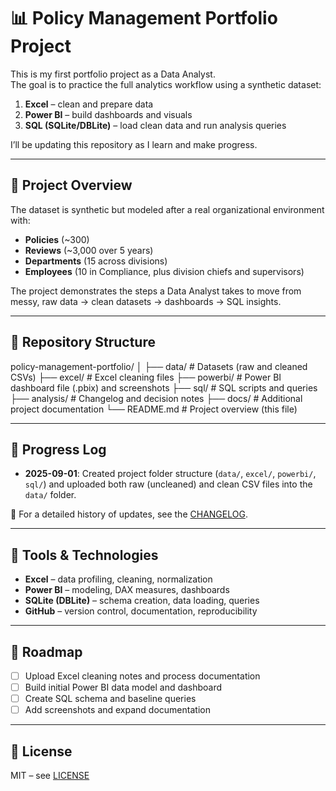 # 📊 Policy Management Portfolio Project

This is my first portfolio project as a Data Analyst.  
The goal is to practice the full analytics workflow using a synthetic dataset:

1. **Excel** – clean and prepare data  
2. **Power BI** – build dashboards and visuals  
3. **SQL (SQLite/DBLite)** – load clean data and run analysis queries  

I’ll be updating this repository as I learn and make progress.  

---

## 📘 Project Overview
The dataset is synthetic but modeled after a real organizational environment with:  
- **Policies** (~300)  
- **Reviews** (~3,000 over 5 years)  
- **Departments** (15 across divisions)  
- **Employees** (10 in Compliance, plus division chiefs and supervisors)  

The project demonstrates the steps a Data Analyst takes to move from messy, raw data → clean datasets → dashboards → SQL insights.  

---

## 📂 Repository Structure
policy-management-portfolio/
│
├── data/        # Datasets (raw and cleaned CSVs)
├── excel/       # Excel cleaning files
├── powerbi/     # Power BI dashboard file (.pbix) and screenshots
├── sql/         # SQL scripts and queries
├── analysis/    # Changelog and decision notes
├── docs/        # Additional project documentation
└── README.md    # Project overview (this file)

---

## 📅 Progress Log
- **2025-09-01**: Created project folder structure (`data/`, `excel/`, `powerbi/`, `sql/`) and uploaded both raw (uncleaned) and clean CSV files into the `data/` folder.  

📖 For a detailed history of updates, see the [CHANGELOG](analysis/CHANGELOG.md).

---

## 🔧 Tools & Technologies
- **Excel** – data profiling, cleaning, normalization  
- **Power BI** – modeling, DAX measures, dashboards  
- **SQLite (DBLite)** – schema creation, data loading, queries  
- **GitHub** – version control, documentation, reproducibility  

---

## 📅 Roadmap
- [ ] Upload Excel cleaning notes and process documentation  
- [ ] Build initial Power BI data model and dashboard  
- [ ] Create SQL schema and baseline queries  
- [ ] Add screenshots and expand documentation  

---

## 📄 License
MIT – see [LICENSE](LICENSE)  
